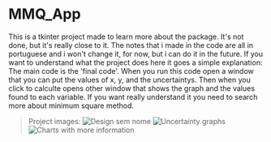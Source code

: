 # MMQ_App
This is a tkinter project made to learn more about the package. It's not done, but it's really close to it. The notes that i made in the code are all in portuguese and i won't change it, for now, but i can do it in the future.
If you want to understand what the project does here it goes a simple explanation: The main code is the 'final code'. When you run this code open a window that you can put the values of x, y, and the uncertaintys. Then when you click to calculte opens other window that shows the graph and the values found to each variable. If you want really understand it you need to search more about minimum square method.

> Project images: ![Design sem nome](https://github.com/GuiRodrigues04/MMQ_App/assets/130508640/dc4a6295-03dd-4bac-a3ae-407d9284af4e)
![Uncertainty graphs](https://github.com/GuiRodrigues04/MMQ_App/assets/130508640/153fdc26-076b-4e92-a4c5-914717b91d06)
![Charts with more information](https://github.com/GuiRodrigues04/MMQ_App/assets/130508640/93a8df19-4ec6-4627-955b-1c3a6ef4a774)
